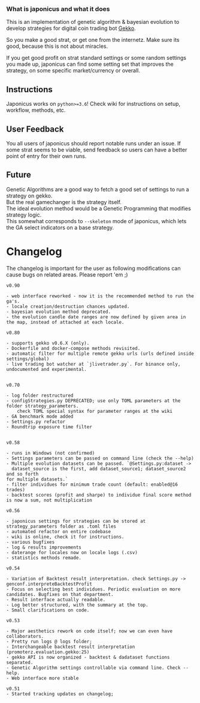 ### What is japonicus and what it does
This is an implementation of genetic algorithm & bayesian evolution to develop strategies for digital coin trading bot <a href="https://github.com/askmike/gekko">Gekko</a>.

So you make a good strat, or get one from the internetz. Make sure its good, because this is not about miracles.

If you get good profit on strat standard settings or some random settings you made up, japonicus can find some setting set that improves the strategy, on some specific market/currency or overall.

## Instructions
Japonicus works on `python>=3.6`!
Check wiki for instructions on setup, workflow, methods, etc.


## User Feedback

You all users of japonicus should report notable runs under an issue.
If some strat seems to be viable, send feedback so users can have a better point of entry for their own runs.<br>

## Future

Genetic Algorithms are a good way to fetch a good set of settings to run a strategy on gekko. <br>
But the real gamechanger is the strategy itself.<br>
The ideal evolution method would be a Genetic Programming that modifies strategy logic. <br>
This somewhat corresponds to `--skeleton` mode of japonicus, which lets the GA select indicators on a base strategy.


# Changelog

The changelog is important for the user as following modifications can cause bugs on related areas. Please report 'em ;)

```
v0.90 

- web interface reworked - now it is the recommended method to run the ga's.
- locale creation/destruction chances updated.
- bayesian evolution method deprecated.
- the evolution candle date ranges are now defined by given area in the map, instead of attached at each locale.

v0.80 

- supports gekko v0.6.X (only).
- Dockerfile and docker-compose methods revisited.
- automatic filter for multiple remote gekko urls (urls defined inside settings/global)
- live trading bot watcher at `jlivetrader.py`. For binance only, undocumented and experimental.


v0.70 

- log folder restructured
- configStrategies.py DEPRECATED; use only TOML parameters at the folder strategy_parameters.
    check TOML special syntax for parameter ranges at the wiki
- GA benchmark mode added
- Settings.py refactor
- Roundtrip exposure time filter


v0.58

- runs in Windows (not confirmed)
- Settings parameters can be passed on command line (check the --help)
- Multiple evolution datasets can be passed. `@Settings.py:dataset ->
  dataset_source is the first, add dataset_source1; dataset_source2 and so forth
for multiple datasets.`
- filter individues for minimum trade count (default: enabled@16 trades)
- backtest scores (profit and sharpe) to individue final score method is now a sum, not multiplication

v0.56 

- japonicus settings for strategies can be stored at strategy_parameters folder as .toml files
- automated refactor on entire codebase
- wiki is online, check it for instructions.
- various bugfixes
- log & results improvements
- daterange for locales now on locale logs (.csv)
- statistics methods remade.

v0.54

- Variation of Backtest result interpretation. check Settings.py -> genconf.interpreteBacktestProfit
- Focus on selecting best individues. Periodic evaluation on more candidates. Bugfixes on that department. 
- Result interface actually readable.
- Log better structured, with the summary at the top.
- Small clarifications on code.

v0.53

- Major aesthetics rework on code itself; now we can even have collaborators.
- Pretty run logs @ logs folder;
- Interchangeable backtest result interpretation (promoterz.evaluation.gekko:25)
- gekko API is now organized - backtest & dadataset functions separated.
- Genetic Algorithm settings controllable via command line. Check --help.
- Web interface more stable

v0.51
- Started tracking updates on changelog;

```
